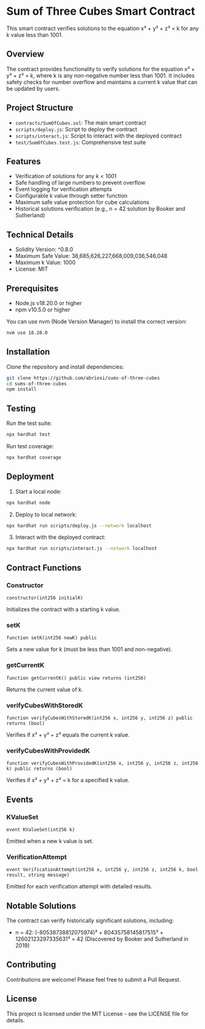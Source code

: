 # Sum of Three Cubes Smart Contract

This smart contract verifies solutions to the equation x³ + y³ + z³ = k for any k value less than 1001.

## Overview

The contract provides functionality to verify solutions for the equation x³ + y³ + z³ = k, where k is any non-negative number less than 1001. It includes safety checks for number overflow and maintains a current k value that can be updated by users.

## Project Structure

- `contracts/SumOfCubes.sol`: The main smart contract
- `scripts/deploy.js`: Script to deploy the contract
- `scripts/interact.js`: Script to interact with the deployed contract
- `test/SumOfCubes.test.js`: Comprehensive test suite

## Features

- Verification of solutions for any k < 1001
- Safe handling of large numbers to prevent overflow
- Event logging for verification attempts
- Configurable k value through setter function
- Maximum safe value protection for cube calculations
- Historical solutions verification (e.g., n = 42 solution by Booker and Sutherland)

## Technical Details

- Solidity Version: ^0.8.0
- Maximum Safe Value: 38,685,626,227,668,009,036,546,048
- Maximum k Value: 1000
- License: MIT

## Prerequisites

- Node.js v18.20.0 or higher
- npm v10.5.0 or higher

You can use nvm (Node Version Manager) to install the correct version:
```bash
nvm use 18.20.0
```

## Installation

Clone the repository and install dependencies:

```bash
git clone https://github.com/abriosi/sums-of-three-cubes
cd sums-of-three-cubes
npm install
```

## Testing

Run the test suite:

```bash
npx hardhat test
```

Run test coverage:

```bash
npx hardhat coverage
```

## Deployment

1. Start a local node:
```bash
npx hardhat node
```

2. Deploy to local network:
```bash
npx hardhat run scripts/deploy.js --network localhost
```

3. Interact with the deployed contract:
```bash
npx hardhat run scripts/interact.js --network localhost
```

## Contract Functions

### Constructor
```solidity
constructor(int256 initialK)
```
Initializes the contract with a starting k value.

### setK
```solidity
function setK(int256 newK) public
```
Sets a new value for k (must be less than 1001 and non-negative).

### getCurrentK
```solidity
function getCurrentK() public view returns (int256)
```
Returns the current value of k.

### verifyCubesWithStoredK
```solidity
function verifyCubesWithStoredK(int256 x, int256 y, int256 z) public returns (bool)
```
Verifies if x³ + y³ + z³ equals the current k value.

### verifyCubesWithProvidedK
```solidity
function verifyCubesWithProvidedK(int256 x, int256 y, int256 z, int256 k) public returns (bool)
```
Verifies if x³ + y³ + z³ = k for a specified k value.

## Events

### KValueSet
```solidity
event KValueSet(int256 k)
```
Emitted when a new k value is set.

### VerificationAttempt
```solidity
event VerificationAttempt(int256 x, int256 y, int256 z, int256 k, bool result, string message)
```
Emitted for each verification attempt with detailed results.

## Notable Solutions

The contract can verify historically significant solutions, including:

- n = 42: (-80538738812075974)³ + 80435758145817515³ + 12602123297335631³ = 42
  (Discovered by Booker and Sutherland in 2019)

## Contributing

Contributions are welcome! Please feel free to submit a Pull Request.

## License

This project is licensed under the MIT License - see the LICENSE file for details.
